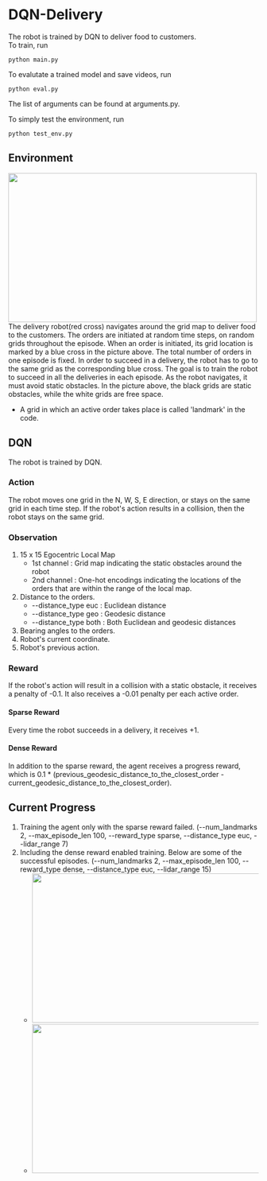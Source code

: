 # DQN-Delivery
The robot is trained by DQN to deliver food to customers.  
To train, run
```
python main.py
```
To evalutate a trained model and save videos, run
```
python eval.py
```
The list of arguments can be found at arguments.py.

To simply test the environment, run
```
python test_env.py
```
## Environment
<img src="https://user-images.githubusercontent.com/86182918/124696488-25bca680-df20-11eb-82c4-00452757d20c.gif" width="500" height="300">
   The delivery robot(red cross) navigates around the grid map to deliver food to the customers. The orders are initiated at random time steps, on random grids throughout the episode. When an order is initiated, its grid location is marked by a blue cross in the picture above. The total number of orders in one episode is fixed. In order to succeed in a delivery, the robot has to go to the same grid as the corresponding blue cross. The goal is to train the robot to succeed in all the deliveries in each episode. As the robot navigates, it must avoid static obstacles. In the picture above, the black grids are static obstacles, while the white grids are free space.
   
   - A grid in which an active order takes place is called 'landmark' in the code.

## DQN
The robot is trained by DQN.
### Action
The robot moves one grid in the N, W, S, E direction, or stays on the same grid in each time step.
If the robot's action results in a collision, then the robot stays on the same grid.
### Observation
1. 15 x 15 Egocentric Local Map
   - 1st channel : Grid map indicating the static obstacles around the robot
   - 2nd channel : One-hot encodings indicating the locations of the orders that are within the range of the local map.
2. Distance to the orders.
   - --distance_type euc : Euclidean distance
   - --distance_type geo : Geodesic distance
   - --distance_type both : Both Euclidean and geodesic distances
3. Bearing angles to the orders.
4. Robot's current coordinate.
5. Robot's previous action.
### Reward
If the robot's action will result in a collision with a static obstacle, it receives a penalty of -0.1. It also receives a -0.01 penalty per each active order.
#### Sparse Reward
Every time the robot succeeds in a delivery, it receives +1.
#### Dense Reward
In addition to the sparse reward, the agent receives a progress reward, which is 0.1 * (previous_geodesic_distance_to_the_closest_order - current_geodesic_distance_to_the_closest_order).
## Current Progress
1. Training the agent only with the sparse reward failed. (--num_landmarks 2, --max_episode_len 100, --reward_type sparse, --distance_type euc, --lidar_range 7)
2. Including the dense reward enabled training. Below are some of the successful episodes. (--num_landmarks 2, --max_episode_len 100, --reward_type dense, --distance_type euc, --lidar_range 15)
   - <img src="https://user-images.githubusercontent.com/86182918/126624153-4bedebe1-b127-428f-9a8e-0781c5941538.gif" width="500" height="300">
   - <img src="https://user-images.githubusercontent.com/86182918/126624234-ce5ebb38-3268-4a4a-9177-defdeec6f428.gif" width="500" height="300">
